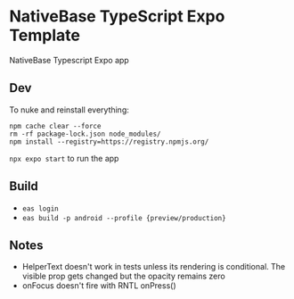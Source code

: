 # NativeBase TypeScript Expo Template

NativeBase Typescript Expo app

## Dev

To nuke and reinstall everything:

```
npm cache clear --force
rm -rf package-lock.json node_modules/
npm install --registry=https://registry.npmjs.org/
```

`npx expo start` to run the app

## Build

- `eas login`
- `eas build -p android --profile {preview/production}`

## Notes

- HelperText doesn't work in tests unless its rendering is conditional. The visible prop gets changed but the opacity remains zero
- onFocus doesn't fire with RNTL onPress()
